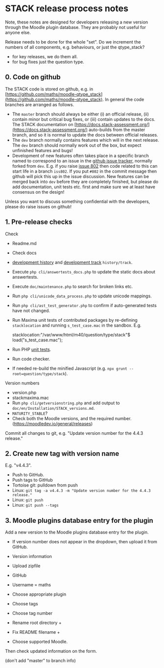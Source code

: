 # STACK release process notes

Note, these notes are designed for developers releasing a new version through the Moodle plugin database.  They are probably not useful for anyone else.

Release needs to be done for the whole "set".  Do we increment the numbers of all components, e.g. behaviours, or just the qtype_stack?

* for key releases, we do them all.
* for bug fixes just the question type.

## 0. Code on github

The STACK code is stored on github, e.g. in [https://github.com/maths/moodle-qtype_stack](https://github.com/maths/moodle-qtype_stack). In general the code branches are arranged as follows.

* The `master` branch should always be either (i) an official release, (ii) contain minor but critical bug fixes, or (iii) contain updates to the docs.  The STACK documentation on [https://docs.stack-assessment.org/](https://docs.stack-assessment.org/) auto-builds from the master branch, and so it is normal to update the docs between official releases.
* The `dev` branch normally contains features which will in the next release.  The `dev` branch should normally work out of the box, but expect unfinished features and bugs!  
* Development of new features often takes place in a specific branch named to correspond to an issue in the [github issue tracker](https://github.com/maths/moodle-qtype_stack/issues), normally forked from `dev`.  E.g. if you raise [issue 802](https://github.com/maths/moodle-qtype_stack/issues/802) then code related to this can start life in a branch `iss802`.  If you put `#802` in the commit message then github will pick this up in the issue discussion.  New features can be merged back into `dev` before they are completely finished, but please do add documentation, unit tests etc. first and make sure we at least have consensus on the design!

Unless you want to discuss something confidential with the developers, please do raise issues on github!

## 1. Pre-release checks

Check 

* Readme.md
* Check docs 
 * [development history](Development_history.md) and [development track](Development_track.md) `history/track`.
 * Execute `php cli/answertests_docs.php` to update the static docs about answertests.
 * Execute `doc/maintenance.php` to search for broken links etc.
* Run `php cli/unicode_data_process.php` to update unicode mappings.
* Run `php cli/ast_test_generator.php` to confirm if auto-generated tests have not changed.
* Run Maxima unit tests of contributed packages by re-defining `stacklocation` and running `s_test_case.mac` in the sandbox.  E.g.

    stacklocation:"/var/www/html/m40/question/type/stack"$
    load("s_test_case.mac");

* Run PHP [unit tests](Unit_tests.md).
* Run code checker.
* If needed re-build the minified Javascript (e.g. `npx grunt --root=question/type/stack`).

Version numbers

 * version.php
 * stackmaxima.mac
 * Run `php cli/getversionstring.php` and add output to `doc/en/Installation/STACK_versions.md`.
 * `MATURITY_STABLE`?
 * Check both the Moodle versions, and the required number. (https://moodledev.io/general/releases)

Commit all changes to git, e.g. "Update version number for the 4.4.3 release."

## 2. Create new tag with version name

E.g. "v4.4.3".

* Push to GitHub.
* Push tags to GitHub 
 * Tortoise git: pulldown from push
 * Linux: `git tag -a v4.4.3 -m "Update version number for the 4.4.3 release."`
 * Linux: `git push`
 * Linux: `git push --tags`

## 3. Moodle plugins database entry for the plugin

Add a new version to the Moodle plugins database entry for the plugin.

* If version number does not appear in the dropdown, then upload it from GitHub.
 
* Version information
* Upload zipfile
* GitHub
* Username = maths
* Choose appropriate plugin
* Choose tags
* Choose tag number
* Rename root directory +
* Fix README filename +
* Choose supported Moodle.

Then check updated information on the form.

(don't add "master" to branch info)

